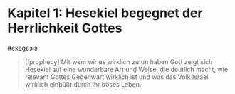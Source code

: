 # Kapitel 1: Hesekiel begegnet der Herrlichkeit Gottes

#exegesis 

> [!prophecy] Mit wem wir es wirklich zutun haben
> Gott zeigt sich Hesekiel auf eine wunderbare Art und Weise, die deutlich macht, wie relevant Gottes Gegenwart wirklich ist und was das Volk Israel wirklich einbüßt durch ihr böses Leben.

